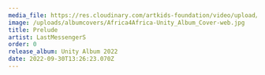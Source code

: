 ```yaml
---
media_file: https://res.cloudinary.com/artkids-foundation/video/upload/v1665941717/Last_Messengers_Bumper_muvdpd.mp3
image: /uploads/albumcovers/Africa4Africa-Unity_Album_Cover-web.jpg
title: Prelude
artist: LastMessengerS
order: 0
release_album: Unity Album 2022
date: 2022-09-30T13:26:23.070Z
---
```

